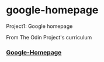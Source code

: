 # google-homepage
Project1: Google homepage

From The Odin Project's curriculum

### [Google-Homepage](https://gmmoose20.github.io/google-homepage/)
